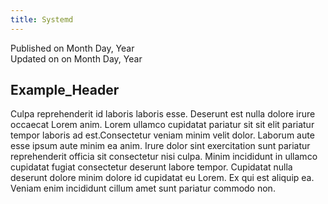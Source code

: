 ```yaml
---
title: Systemd
---
```


Published on Month Day, Year  
Updated on on Month Day, Year

## Example_Header

Culpa reprehenderit id laboris laboris esse. Deserunt est nulla dolore irure occaecat Lorem anim. Lorem ullamco cupidatat pariatur sit sit elit pariatur tempor laboris ad est.Consectetur veniam minim velit dolor. Laborum aute esse ipsum aute minim ea anim. Irure dolor sint exercitation sunt pariatur reprehenderit officia sit consectetur nisi culpa. Minim incididunt in ullamco cupidatat fugiat consectetur deserunt labore tempor. Cupidatat nulla deserunt dolore minim dolore id cupidatat eu Lorem. Ex qui est aliquip ea. Veniam enim incididunt cillum amet sunt pariatur commodo non.